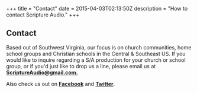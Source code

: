 +++
title = "Contact"
date = 2015-04-03T02:13:50Z
description = "How to contact Scripture Audio."
+++

## Contact

Based out of Southwest Virginia, our focus is on church communities, home school groups and Christian schools in the Central & Southeast US.  If you would like to inquire regarding a S/A production for your church or school group, or if you'd just like to drop us a line, please email us at **[ScriptureAudio@gmail.com.](mailto:scriptureaudio@gmail.com)**

Also check us out on **[Facebook](https://www.facebook.com/ScriptureAudio-1185573308164019/)** and **[Twitter](https://twitter.com/ScriptureAudio)**.